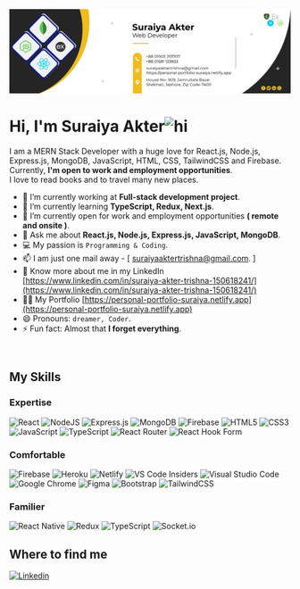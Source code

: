 <div class="align-center">
<img src="./img/GitHubCover.png" alt="" />
</div>

# Hi, I'm Suraiya Akter<img src="https://user-images.githubusercontent.com/1303154/88677602-1635ba80-d120-11ea-84d8-d263ba5fc3c0.gif" width="28px" height="28px" alt="hi">

I am a MERN Stack Developer with a huge love for React.js, Node.js, Express.js, MongoDB, JavaScript, HTML, CSS, TailwindCSS and Firebase. Currently, **I'm open to work and employment opportunities**.</br>
I love to read books and to travel many new places.

- 🔭 I’m currently working at **Full-stack development project**.
- 🌱 I’m currently learning **TypeScript, Redux, Next.js**.
- 👯 I’m currently open for work and employment opportunities **( remote and onsite )**.
- 💬 Ask me about **React.js, Node.js, Express.js, JavaScript, MongoDB**.
- :computer: My passion is `Programming & Coding`.
- 📫 I am just one mail away - [ suraiyaaktertrishna@gmail.com. ]
- 📄 Know more about me in my LinkedIn [https://www.linkedin.com/in/suraiya-akter-trishna-150618241/](https://www.linkedin.com/in/suraiya-akter-trishna-150618241/)
- 👨‍💻 My Portfolio [https://personal-portfolio-suraiya.netlify.app](https://personal-portfolio-suraiya.netlify.app)
- 😄 Pronouns: `dreamer, Coder`.
- ⚡ Fun fact: Almost that **I forget everything**.

<img width="40%" src="https://github-readme-stats.vercel.app/api?username=SuraiyaAkterTrishna&theme=radical" alt="" />
<img width="40%" src="https://github-readme-stats.vercel.app/api/top-langs/?username=SuraiyaAkterTrishna&layout=compact" alt="" />

## My Skills

### Expertise
![React](https://img.shields.io/badge/react-%2320232a.svg?style=for-the-badge&logo=react&logoColor=%2361DAFB)
![NodeJS](https://img.shields.io/badge/node.js-6DA55F?style=for-the-badge&logo=node.js&logoColor=white)
![Express.js](https://img.shields.io/badge/express.js-%23404d59.svg?style=for-the-badge&logo=express&logoColor=%2361DAFB)
![MongoDB](https://img.shields.io/badge/MongoDB-%234ea94b.svg?style=for-the-badge&logo=mongodb&logoColor=white)
![Firebase](https://img.shields.io/badge/Firebase-039BE5?style=for-the-badge&logo=Firebase&logoColor=white)
![HTML5](https://img.shields.io/badge/html5-%23E34F26.svg?style=for-the-badge&logo=html5&logoColor=white)
![CSS3](https://img.shields.io/badge/css3-%231572B6.svg?style=for-the-badge&logo=css3&logoColor=white)
![JavaScript](https://img.shields.io/badge/javascript-%23323330.svg?style=for-the-badge&logo=javascript&logoColor=%23F7DF1E)
![TypeScript](https://img.shields.io/badge/typescript-%23007ACC.svg?style=for-the-badge&logo=typescript&logoColor=white)
![React Router](https://img.shields.io/badge/React_Router-CA4245?style=for-the-badge&logo=react-router&logoColor=white)
![React Hook Form](https://img.shields.io/badge/React%20Hook%20Form-%23EC5990.svg?style=for-the-badge&logo=reacthookform&logoColor=white)
### Comfortable
![Firebase](https://img.shields.io/badge/firebase-%23039BE5.svg?style=for-the-badge&logo=firebase)
![Heroku](https://img.shields.io/badge/heroku-%23430098.svg?style=for-the-badge&logo=heroku&logoColor=white)
![Netlify](https://img.shields.io/badge/netlify-%23000000.svg?style=for-the-badge&logo=netlify&logoColor=#00C7B7)
![VS Code Insiders](https://img.shields.io/badge/VS%20Code%20Insiders-35b393.svg?style=for-the-badge&logo=visual-studio-code&logoColor=white)
![Visual Studio Code](https://img.shields.io/badge/Visual%20Studio%20Code-0078d7.svg?style=for-the-badge&logo=visual-studio-code&logoColor=white)
![Google Chrome](https://img.shields.io/badge/Google%20Chrome-4285F4?style=for-the-badge&logo=GoogleChrome&logoColor=white)
![Figma](https://img.shields.io/badge/figma-%23F24E1E.svg?style=for-the-badge&logo=figma&logoColor=white)
![Bootstrap](https://img.shields.io/badge/bootstrap-%23563D7C.svg?style=for-the-badge&logo=bootstrap&logoColor=white)
![TailwindCSS](https://img.shields.io/badge/tailwindcss-%2338B2AC.svg?style=for-the-badge&logo=tailwind-css&logoColor=white)
### Familier
![React Native](https://img.shields.io/badge/react_native-%2320232a.svg?style=for-the-badge&logo=react&logoColor=%2361DAFB)
![Redux](https://img.shields.io/badge/redux-%23593d88.svg?style=for-the-badge&logo=redux&logoColor=white)
![TypeScript](https://img.shields.io/badge/typescript-%23007ACC.svg?style=for-the-badge&logo=typescript&logoColor=white)
![Socket.io](https://img.shields.io/badge/Socket.io-black?style=for-the-badge&logo=socket.io&badgeColor=010101)



## Where to find me

[![Linkedin](https://img.shields.io/badge/LinkedIn-0077B5?style=flat-square&logo=linkedin&logoColor=white)](https://www.linkedin.com/in/suraiya-akter-trishna-150618241/) 
